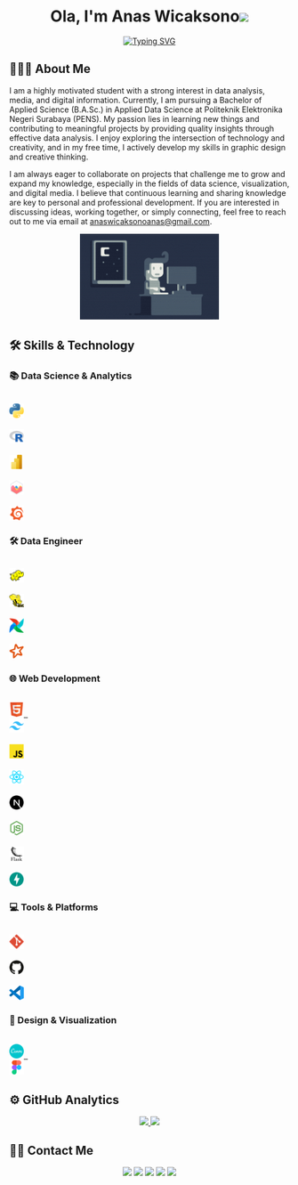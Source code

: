 <h1 align="center">Ola, I'm Anas Wicaksono<img src="https://media.giphy.com/media/hvRJCLFzcasrR4ia7z/giphy.gif" width="35"></h1>
<p align="center">
 <a href="https://git.io/typing-svg"><img src="https://readme-typing-svg.demolab.com?font=JetBrains+Mono&pause=1000&color=00FFFF&center=true&vCenter=true&width=435&lines=Data+Sciences+%7C+AI+%7C+ML+Enthusiast;Graphic+Designer;PENS...+JOSSS!!!" alt="Typing SVG" /></a>
</p>

## 👨🏻‍💻 About Me

I am a highly motivated student with a strong interest in data analysis, media, and digital information. Currently, I am pursuing a Bachelor of Applied Science (B.A.Sc.) in Applied Data Science at Politeknik Elektronika Negeri Surabaya (PENS). My passion lies in learning new things and contributing to meaningful projects by providing quality insights through effective data analysis. I enjoy exploring the intersection of technology and creativity, and in my free time, I actively develop my skills in graphic design and creative thinking.

I am always eager to collaborate on projects that challenge me to grow and expand my knowledge, especially in the fields of data science, visualization, and digital media. I believe that continuous learning and sharing knowledge are key to personal and professional development. If you are interested in discussing ideas, working together, or simply connecting, feel free to reach out to me via email at anaswicaksonoanas@gmail.com.


<p align="center">
  <img alt="Night Coding" src="https://raw.githubusercontent.com/AVS1508/AVS1508/master/assets/Night-Coding.gif" width="250"/>
</p>

## 🛠 Skills & Technology

### 📚 Data Science & Analytics
<code><a href="https://www.python.org/" target="_blank">
  <img src="assets/Python_logo_(icon_only).svg"	width="26px" alt="pyton">
</a></code>
<code><a href="https://www.r-project.org/" target="_blank">
  <img src="assets/R-Lang--Streamline-Svg-Logos.png"	width="26px" alt="R">
</a></code>
<code><a href="https://www.microsoft.com/en-us/power-platform/products/power-bi" target="_blank">
  <img src="assets/power-bi-icon.png"	width="26px" alt="Power BI">
</a></code>
<code><a href="https://www.chartjs.org/" target="_blank">
  <img src="assets/Chartjs--Streamline-Svg-Logos (3).png"	width="26px" alt="Chart.js">
</a></code>
<code><a href="https://grafana.com/" target="_blank">
  <img src="assets/Grafana--Streamline-Svg-Logos (1).png"	width="26px" alt="R">
</a></code>

### 🛠️ Data Engineer
<code><a href="https://hadoop.apache.org/" target="_blank">
  <img src="assets/Hadoop--Streamline-Svg-Logos.png"	width="26px" alt="Hadoop">
</a></code>
<code><a href="https://hive.apache.org/" target="_blank">
  <img src="assets/512px-Apache_Hive_logo.svg.png"	width="26px" alt="Apache Hive">
</a></code>
<code><a href="https://airflow.apache.org/" target="_blank">
  <img src="assets/Airflow-Icon--Streamline-Svg-Logos.png"	width="26px" alt="Apache Airflow">
</a></code>
<code><a href="https://spark.apache.org/" target="_blank">
  <img src="assets/Apache Spark.png"	width="26px" alt="Apache Spark">
</a></code>

### 🌐 Web Development
<code><a href="https://html.spec.whatwg.org/" target="_blank">
  <img src="assets/html-icon.png"	width="26px" alt="HTML">
</a></code>
<code><a href="https://tailwindcss.com/" target="_blank">
  <img src="assets/Tailwind CSS.png"	width="26px" alt="Tailwind CSS">
</a></code>
<code><a href="https://developer.mozilla.org/en-US/docs/Web/JavaScript" target="_blank">
  <img src="assets/Javascript--Streamline-Svg-Logos.png" width="26px" alt="JavaScript">
</a></code>
<code><a href="https://react.dev/" target="_blank">
  <img src="assets/React--Streamline-Svg-Logos.png" width="26px" alt="React.js">
</a></code>
<code><a href="https://nextjs.org/" target="_blank">
  <img src="assets/Nextjs-Icon--Streamline-Svg-Logos.png" width="26px" alt="Next.js">
</a></code>
<code><a href="https://nodejs.org/" target="_blank">
  <img src="assets/Nodejs-Icon--Streamline-Svg-Logos.png" width="26px" alt="Node.js">
</a></code>
<code><a href="https://flask.palletsprojects.com/" target="_blank">
  <img src="assets/Flask--Streamline-Svg-Logos.png" width="26px" alt="Flask">
</a></code>
<code><a href="https://fastapi.tiangolo.com/" target="_blank">
  <img src="assets/Fastapi-Icon--Streamline-Svg-Logos.png" width="26px" alt="FastAPI">
</a></code>

### 💻 Tools & Platforms
<code><a href="https://git-scm.com/" target="_blank">
  <img src="assets/Git-Icon--Streamline-Svg-Logos.png" width="26px" alt="Git">
</a></code>
<code><a href="https://github.com/nasswcksn" target="_blank">
  <img src="assets/Github-Icon--Streamline-Svg-Logos.png" width="26px" alt="GitHub">
</a></code>
<code><a href="https://code.visualstudio.com/" target="_blank">
  <img src="assets/visual-studio-code-icon.png" width="26px" alt="Visual Studio Code">
</a></code>

### 🎨 Design & Visualization
<code><a href="https://www.canva.com/" target="_blank">
  <img src="assets/Canva.png"	width="26px" alt="Canva">
</a></code>
<code><a href="https://github.com/nasswcksn" target="_blank">
  <img src="assets/Figma--Streamline-Svg-Logos.png"	width="26px" alt="Figma">
</a></code>

## ⚙️ GitHub Analytics
<p align="center">
<a href="https://github.com/nasswcksn">
<img height="180em" src="https://github-readme-stats-eight-theta.vercel.app/api?username=nasswcksn&show_icons=true&theme=algolia&include_all_commits=true&count_private=true"/>
<img height="180em" src="https://github-readme-stats-eight-theta.vercel.app/api/top-langs/?username=nasswcksn&layout=compact&langs_count=8&theme=algolia"/>
</a>
</p>

## 🤝🏻 Contact Me
<p align="center">
<a href="mailto:anaswicaksonoanas@gmail.com"><img src="https://img.shields.io/badge/-anaswicaksonoanas@gmail.com-D14836?style=flat&logo=Gmail&logoColor=white"/></a>
<a href="https://www.linkedin.com/in/anas-wicaksono-690ba2365"><img src="https://img.shields.io/badge/-Anas%20Wicaksono-0077B5?style=flat&logo=Linkedin&logoColor=white"/></a>
<a href="https://instagram.com/nasswcksn"><img src="https://img.shields.io/badge/-@nasswcksn-E4405F?style=flat&logo=Instagram&logoColor=white"/></a>
<a href="https://wa.me/6281235618385"><img src="https://img.shields.io/badge/-Contact%20Me-25D366?style=flat&logo=WhatsApp&logoColor=white"/></a>
<a href="https://www.tiktok.com/@taskresek03"><img src="https://img.shields.io/badge/-@taskresek03-000000?style=flat&logo=TikTok&logoColor=white"/></a>
</p>
